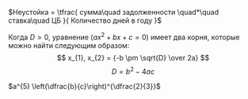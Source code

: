 $Неустойка = \tfrac{ сумма\quad задолженности \quad*\quad ставка\quad ЦБ }{ Количество дней в году }$

Когда $D > 0$, уравнение $(ax^2 + bx + c = 0)$ имеет два корня, которые можно найти следующим образом:
$$ x_{1}, x_{2} = {-b \pm \sqrt{D} \over 2a} $$
$$ D = b^2 - 4ac$$


$a^{5} \left(\dfrac{b}{c}\right)^{\dfrac{2}{3}}$
